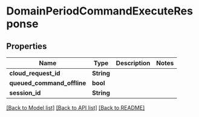# DomainPeriodCommandExecuteResponse

## Properties

Name | Type | Description | Notes
------------ | ------------- | ------------- | -------------
**cloud_request_id** | **String** |  |
**queued_command_offline** | **bool** |  |
**session_id** | **String** |  |

[[Back to Model list]](./README.md#documentation-for-models) [[Back to API list]](./README.md#documentation-for-api-endpoints) [[Back to README]](../README.md)
